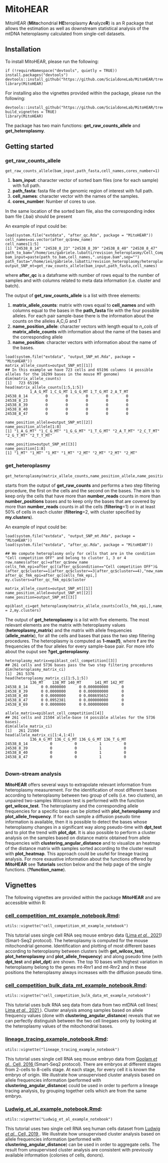 # MitoHEAR
MitoHEAR (**Mito**chondrial **HE**teroplasmy **A**nalyze**R**) is an R package that allows the estimation as well as downstream statistical analysis of the mtDNA heteroplasmy calculated from single-cell datasets.

## Installation
To install MitoHEAR, please run the following:
```
if (!requireNamespace("devtools", quietly = TRUE)) install.packages("devtools")
devtools::install_github("https://github.com/ScialdoneLab/MitoHEAR/tree/master",auth_token="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")
library(MitoHEAR)
```
For installing also the vignettes provided within the package, please run the following:
```
devtools::install_github("https://github.com/ScialdoneLab/MitoHEAR/tree/master",auth_token="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", build_vignettes = TRUE)
library(MitoHEAR)
```
The package has two main functions: **get_raw_counts_allele** and **get_heteroplasmy**.

## Getting started
### get_raw_counts_allele

```
get_raw_counts_allele(bam_input,path_fasta,cell_names,cores_number=1) 
```

1. **bam_input**: character vector of sorted bam files (one for each sample) with full path.
2. **path_fasta**: fasta file of the genomic region of interest with full path.
3. **cell_names**: character vector with the names of the samples.
4. **cores_number**: Number of cores to use.

In the same location of the sorted bam file, also the corresponding index bam file (.bai) should be present

An example of input could be:
```
load(system.file("extdata", "after_qc.Rda", package = "MitoHEAR"))
cell_names=as.vector(after_qc$new_name)
cell_names[1:5]
[1] "24538_8_14" "24538_8_23" "24538_8_39" "24538_8_40" "24538_8_47"
path_to_bam="/home/ies/gabriele.lubatti/revision_heteroplasmy/Cell_Competition_data/all_unique_bam_files/"
bam_input=paste(path_to_bam,cell_names,".unique.bam",sep="")
path_fasta="/home/ies/gabriele.lubatti/revision_heteroplasmy/heteroplasmy_mt/Genome/Mus_musculus.GRCm38.dna.chromosome.MT.fa"
output_SNP_mt=get_raw_counts_allele(bam_input,path_fasta,cell_names)
```
where **after_qc** is a dataframe with number of rows equal to the number of samples and with columns related to meta data information (i.e. cluster and batch).

The output of **get_raw_counts_allele** is a list with three elements:
1. **matrix_allele_counts**: matrix with rows equal to **cell_names** and with columns equal to the bases in the **path_fasta** file with the four possible alleles. For each pair sample-base there is the information about the counts on the alleles A,C,G and T
2. **name_position_allele**: character vectors with length equal to *n_cols* of **matrix_allele_counts** with information about the name of the bases and the corresponding allele
3. **name_position**: character vectors with information about the name of the bases.

```
load(system.file("extdata", "output_SNP_mt.Rda", package = "MitoHEAR"))
matrix_allele_counts=output_SNP_mt[[1]]
## In this example we have 723 cells and 65196 columns (4 possible alleles for the 16299 bases in the mouse MT genome)
dim(matrix_allele_counts)
[1]   723 65196
head(matrix_allele_counts[1:5,1:5])
           1_A_G_MT 1_C_G_MT 1_G_G_MT 1_T_G_MT 2_A_T_MT
24538_8_14        0        0        0        0        0
24538_8_23        0        0        0        0        0
24538_8_39        0        0        0        0        0
24538_8_40        0        0        0        0        0
24538_8_47        0        0        0        0        0

name_position_allele=output_SNP_mt[[2]]
name_position_allele[1:8]
[1] "1_A_G_MT" "1_C_G_MT" "1_G_G_MT" "1_T_G_MT" "2_A_T_MT" "2_C_T_MT" "2_G_T_MT" "2_T_T_MT"

name_position=output_SNP_mt[[3]]
name_position[1:8]
[1] "1_MT" "1_MT" "1_MT" "1_MT" "2_MT" "2_MT" "2_MT" "2_MT"
```


### get_heteroplasmy
```
get_heteroplasmy(matrix_allele_counts,name_position_allele,name_position,number_reads,number_positions,filtering=1,my.clusters=NULL) 
``` 
starts from the output of **get_raw_counts** and performs a two step filtering procedure, the first on the cells and the second on the bases. The aim is to keep only the cells that have more than **number_reads** counts in more than **number_positions** bases and to keep only the bases that are covered by more than **number_reads** counts in all the cells (**filtering**=1)  or in at least 50% of cells in each cluster (**filtering**=2, with cluster specified by **my.clusters**).

An example of input could be:

```
load(system.file("extdata", "output_SNP_mt.Rda", package = "MitoHEAR"))
load(system.file("extdata", "after_qc.Rda", package = "MitoHEAR"))

## We compute heteroplasmy only for cells that are in the condition "Cell competition OFF" and belong to cluster 1, 3 or 4
row.names(after_qc)=after_qc$new_name
cells_fmk_epi=after_qc[(after_qc$condition=="Cell competition OFF")&(after_qc$cluster==1|after_qc$cluster==3|after_qc$cluster==4),"new_name"]
after_qc_fmk_epi=after_qc[cells_fmk_epi,]
my.clusters=after_qc_fmk_epi$cluster

matrix_allele_counts=output_SNP_mt[[1]]
name_position_allele=output_SNP_mt[[2]]
name_position=output_SNP_mt[[3]]

epiblast_ci=get_heteroplasmy(matrix_allele_counts[cells_fmk_epi,],name_position_allele,name_position,number_reads=50,number_positions=2000,filtering = 2,my.clusters)
```
The output of **get_heteroplasmy** is a list with five elements.
The most relevant elements are the matrix with heteroplasmy values (**heteroplasmy_matrix**) and the matrix with allele frequencies (**allele_matrix**), for all the cells and bases that pass the two step filtering procedures. 
The heteroplasmy is computed as **1-max(f)**, where **f** are the frequencies of the four alleles for every sample-base pair.
For more info about the ouput see **?get_geteroplasmy**.

```
heteroplasmy_matrix=epiblast_cell_competition[[3]]
## 261 cells and 5736 bases pass the two step filtering procedures
dim(heteroplasmy_matrix_ci)
[1]  261 5376
head(heteroplasmy_matrix_ci[1:5,1:5])
           136_MT    138_MT 140_MT      141_MT 142_MT
24538_8_14      0 0.0000000      0 0.000000000      0
24538_8_39      0 0.0000000      0 0.000000000      0
24538_8_40      0 0.0000000      0 0.008695652      0
24538_8_47      0 0.0952381      0 0.000000000      0
24538_8_69      0 0.0000000      0 0.000000000      0

allele_matrix=epiblast_cell_competition[[4]]
## 261 cells and 21504 allele-base (4 possible alleles for the 5736 bases).
dim(allele_matrix_ci)
[1]   261 21504
head(allele_matrix_ci[1:4,1:4])
           136_A_G_MT 136_C_G_MT 136_G_G_MT 136_T_G_MT
24538_8_14          0          0          1          0
24538_8_39          0          0          1          0
24538_8_40          0          0          1          0
24538_8_47          0          0          1          0


```
### Down-stream analysis
**MitoHEAR** offers several ways to extrapolate relevant information from heteroplasmy measurement. 
For the identification of most different bases according to heteroplasmy between two group of cells (i.e. two clusters), an unpaired two-samples Wilcoxon test is performed with the function **get_wilcox_test**.  The heteroplasmy and the corresponding allele frequencies for a specific base can be plotted with **plot_heteroplasmy** and **plot_allele_frequency**. 
If for each sample a diffusion pseudo time information is available, then it is possible to detect the bases whose heteroplasmy changes in a significant way along pseudo-time with **dpt_test** and to plot the trend with **plot_dpt**.
It is also possible to perform a cluster analysis on the samples based on distance matrix obtained from allele frequencies with **clustering_angular_distance** and to visualize an heatmap of the distance matrix with samples sorted according to the cluster result with **plot_heatmap**. This approach could be usufel for lineage tracing analysis.
For more exaustive information about the functions offered by **MitoHEAR** see **Tutorials** section below and the help page of the single functions. (**?function_name**).

## Vignettes

The following vignettes are provided within the package **MitoHEAR** and are accessible within R:


### **[cell_competition_mt_example_notebook.Rmd](https://github.com/ScialdoneLab/MitoHEAR/blob/master/vignettes/cell_competition_mt_example_notebook.Rmd):**
```
utils::vignette("cell_competition_mt_example_notebook")
```
This tutorial uses single cell RNA seq mouse embryo data ([Lima *et al.*, 2021](https://www.nature.com/articles/s42255-021-00422-7?proof=t))(Smart-Seq2 protocol).
The heteroplasmy is computed for the mouse mitochondrial genome.
Identification and plotting of most different bases according to heteroplasmy between clusters (with **get_wilcox_test**, **plot_heteroplasmy** and **plot_allele_frequency**) and along pseudo time (with **dpt_test** and **plot_dpt**) are shown.
The top 10 bases with highest variation in heteroplasmy belong to the genes mt-Rnr1 and mt-Rnr2 and in these positions the heteroplasmy always increases with the diffusion pseudo time. 


### **[cell_competition_bulk_data_mt_example_notebook.Rmd](https://github.com/ScialdoneLab/MitoHEAR/blob/master/vignettes/cell_competition_bulk_data_mt_example_notebook.Rmd):**
```
utils::vignette("cell_competition_bulk_data_mt_example_notebook")
```
This tutorial uses bulk RNA seq data from data from two mtDNA cell lines( [Lima *et al.*, 2021 ](https://www.nature.com/articles/s42255-021-00422-7?proof=t)). 
Cluster analysis among samples based on allele frequency values (done with **clustering_angular_distance**) reveals that we can perfectly distinguish between the two cell linegaes only by looking at the heteroplasmy values of the mitochondrial bases.


### **[lineage_tracing_example_notebook.Rmd](https://github.com/ScialdoneLab/MitoHEAR/blob/master/vignettes/lineage_tracing_example_notebook.Rmd):**
```
utils::vignette("lineage_tracing_example_notebook")
```
This tutorial uses single cell RNA seq mouse embryo data from  [Goolam *et al.*, Cell, 2016 ](https://www.ebi.ac.uk/arrayexpress/experiments/E-MTAB-3321/?query=antonio+scialdone)(Smart-Seq2 protocol). 
There are embryos at different stages from 2-cells to 8-cells stage. At each stage, for every cell it is known the embryo of origin.
We illustrate how unsupervised cluster analysis based on allele frequencies information (performed with **clustering_angular_distance**) could be used in order to perform a lineage tracing analysis, by grouping together cells which are from the same embryo.


### **[Ludwig_et_al_example_notebook.Rmd](https://github.com/ScialdoneLab/MitoHEAR/blob/master/vignettes/Ludwig_et_al_example_notebook.Rmd):**
```
utils::vignette("Ludwig_et_al_example_notebook")
```
This tutorial uses two single cell RNA seq human cells dataset from  [Ludwig *et al.*, Cell, 2019 ](https://doi.org/10.1016/j.cell.2019.01.022). 
We illustrate how unsupervised cluster analysis based on allele frequencies information (performed with **clustering_angular_distance**) can be used in order to aggregate cells. The result from unsupervised cluster analysis are consistent with previously available information (colonies of cells, donors).













